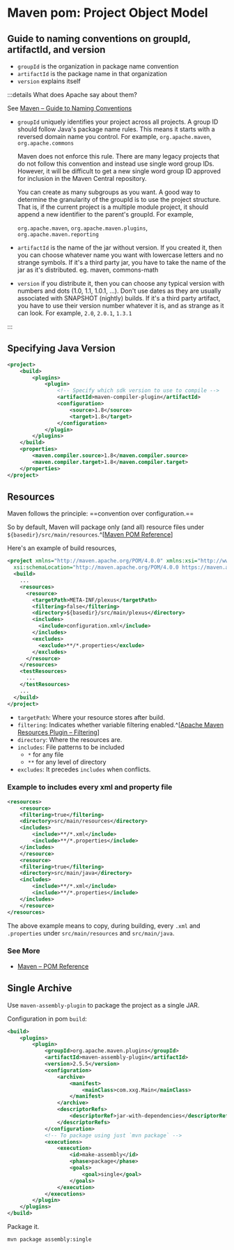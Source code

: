 # Maven pom: Project Object Model

## Guide to naming conventions on groupId, artifactId, and version

- `groupId` is the organization in package name convention
- `artifactId` is the package name in that organization
- `version` explains itself

:::details What does Apache say about them?

See [Maven – Guide to Naming Conventions](https://maven.apache.org/guides/mini/guide-naming-conventions.html)

- `groupId` uniquely identifies your project across all projects. A group ID should follow Java's package name rules. This means it starts with a reversed domain name you control. For example, `org.apache.maven`, `org.apache.commons`

    Maven does not enforce this rule. There are many legacy projects that do not follow this convention and instead use single word group IDs. However, it will be difficult to get a new single word group ID approved for inclusion in the Maven Central repository.

    You can create as many subgroups as you want. A good way to determine the granularity of the groupId is to use the project structure. That is, if the current project is a multiple module project, it should append a new identifier to the parent's groupId. For example,

    `org.apache.maven`, `org.apache.maven.plugins`, `org.apache.maven.reporting`

- `artifactId` is the name of the jar without version. If you created it, then you can choose whatever name you want with lowercase letters and no strange symbols. If it's a third party jar, you have to take the name of the jar as it's distributed.
eg. maven, commons-math

- `version` if you distribute it, then you can choose any typical version with numbers and dots (1.0, 1.1, 1.0.1, ...). Don't use dates as they are usually associated with SNAPSHOT (nightly) builds. If it's a third party artifact, you have to use their version number whatever it is, and as strange as it can look. For example, `2.0`, `2.0.1`, `1.3.1`

:::

## Specifying Java Version

```xml
<project>
    <build>
        <plugins>
            <plugin>
                <!-- Specify which sdk version to use to compile -->
                <artifactId>maven-compiler-plugin</artifactId>
                <configuration>
                    <source>1.8</source>
                    <target>1.8</target>
                </configuration>
            </plugin>
        </plugins>
    </build>
    <properties>
        <maven.compiler.source>1.8</maven.compiler.source>
        <maven.compiler.target>1.8</maven.compiler.target>
    </properties>
</project>
```

## Resources

Maven follows the principle: ==convention over configuration.==

So by default, Maven will package only (and all) resource files under `${basedir}/src/main/resources`.^[[Maven POM Reference](https://maven.apache.org/pom.html#resources)]

Here's an example of build resources,

```xml
<project xmlns="http://maven.apache.org/POM/4.0.0" xmlns:xsi="http://www.w3.org/2001/XMLSchema-instance"
  xsi:schemaLocation="http://maven.apache.org/POM/4.0.0 https://maven.apache.org/xsd/maven-4.0.0.xsd">
  <build>
    ...
    <resources>
      <resource>
        <targetPath>META-INF/plexus</targetPath>
        <filtering>false</filtering>
        <directory>${basedir}/src/main/plexus</directory>
        <includes>
          <include>configuration.xml</include>
        </includes>
        <excludes>
          <exclude>**/*.properties</exclude>
        </excludes>
      </resource>
    </resources>
    <testResources>
      ...
    </testResources>
    ...
  </build>
</project>
```

- `targetPath`: Where your resource stores after build.
- `filtering`: Indicates whether variable filtering enabled.^[[Apache Maven Resources Plugin – Filtering](https://maven.apache.org/plugins/maven-resources-plugin/examples/filter.html)]
- `directory`: Where the resources are.
- `includes`: File patterns to be included
  - `*` for any file
  - `**` for any level of directory
- `excludes`: It precedes `includes` when conflicts.

### Example to includes every xml and property file

```xml
<resources>
    <resource>
    <filtering>true</filtering>
    <directory>src/main/resources</directory>
    <includes>
        <include>**/*.xml</include>
        <include>**/*.properties</include>
    </includes>
    </resource>
    <resource>
    <filtering>true</filtering>
    <directory>src/main/java</directory>
    <includes>
        <include>**/*.xml</include>
        <include>**/*.properties</include>
    </includes>
    </resource>
</resources>
```

The above example means to copy, during building, every `.xml` and `.properties` under `src/main/resources` and `src/main/java`.

### See More

- [Maven – POM Reference](https://maven.apache.org/pom.html)

## Single Archive

Use `maven-assembly-plugin` to package the project as a single JAR.

Configuration in pom `build`:

```xml
<build>
    <plugins>
        <plugin>
            <groupId>org.apache.maven.plugins</groupId>
            <artifactId>maven-assembly-plugin</artifactId>
            <version>2.5.5</version>
            <configuration>
                <archive>
                    <manifest>
                        <mainClass>com.xxg.Main</mainClass>
                    </manifest>
                </archive>
                <descriptorRefs>
                    <descriptorRef>jar-with-dependencies</descriptorRef>
                </descriptorRefs>
            </configuration>
            <!-- To package using just `mvn package` -->
            <executions>
                <execution>
                    <id>make-assembly</id>
                    <phase>package</phase>
                    <goals>
                        <goal>single</goal>
                    </goals>
                </execution>
            </executions>
        </plugin>
    </plugins>
</build>
```

Package it.

```bash
mvn package assembly:single
```
